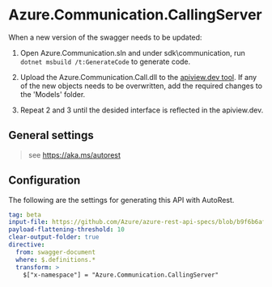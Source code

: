 # Azure.Communication.CallingServer

When a new version of the swagger needs to be updated:
1. Open Azure.Communication.sln and under sdk\communication, run `dotnet msbuild /t:GenerateCode` to generate code.

2. Upload the Azure.Communication.Call.dll to the [apiview.dev tool](https://apiview.dev/).
If any of the new objects needs to be overwritten, add the required changes to the 'Models' folder.

3. Repeat 2 and 3 until the desided interface is reflected in the apiview.dev.

## General settings
> see https://aka.ms/autorest 

## Configuration 
The following are the settings for generating this API with AutoRest.

```yaml
tag: beta
input-file: https://github.com/Azure/azure-rest-api-specs/blob/b9f6b6af5dcf08d665541636e41e7546a0237acd/specification/communication/data-plane/CallingServer/preview/2021-06-15-preview/communicationservicescallingserver.json
payload-flattening-threshold: 10
clear-output-folder: true
directive:
  from: swagger-document
  where: $.definitions.*
  transform: >
    $["x-namespace"] = "Azure.Communication.CallingServer"
```
